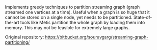 Implements greedy techniques to partition streaming graph (graph streamed one vertices at a time). 
Useful when a graph is so huge that it cannot be stored on a single node, yet needs to be partitioned.
State-of-the-art tools like Metis partition the whole graph by loading them into memory. This may not be feasible for extremely large graphs.


Original repository: https://bitbucket.org/souravgarg/streaming-graph-partitioning/
